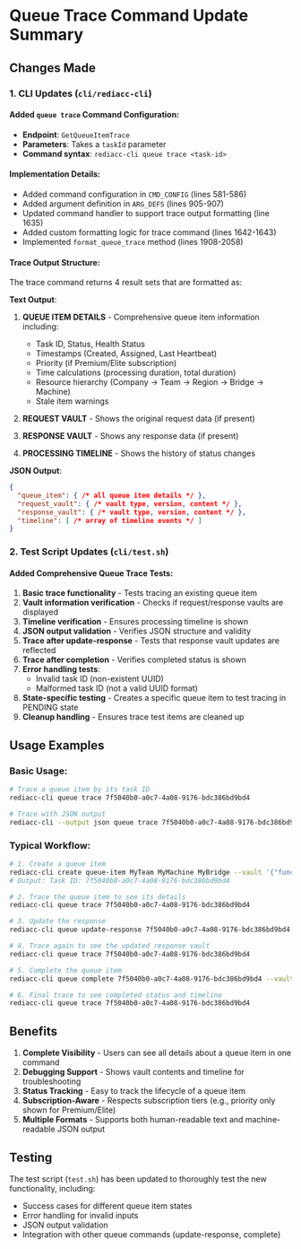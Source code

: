# Queue Trace Command Update Summary

## Changes Made

### 1. **CLI Updates** (`cli/rediacc-cli`)

#### Added `queue trace` Command Configuration:
- **Endpoint**: `GetQueueItemTrace` 
- **Parameters**: Takes a `taskId` parameter
- **Command syntax**: `rediacc-cli queue trace <task-id>`

#### Implementation Details:
- Added command configuration in `CMD_CONFIG` (lines 581-586)
- Added argument definition in `ARG_DEFS` (lines 905-907)
- Updated command handler to support trace output formatting (line 1635)
- Added custom formatting logic for trace command (lines 1642-1643)
- Implemented `format_queue_trace` method (lines 1908-2058)

#### Trace Output Structure:
The trace command returns 4 result sets that are formatted as:

**Text Output**:
1. **QUEUE ITEM DETAILS** - Comprehensive queue item information including:
   - Task ID, Status, Health Status
   - Timestamps (Created, Assigned, Last Heartbeat)
   - Priority (if Premium/Elite subscription)
   - Time calculations (processing duration, total duration)
   - Resource hierarchy (Company → Team → Region → Bridge → Machine)
   - Stale item warnings

2. **REQUEST VAULT** - Shows the original request data (if present)

3. **RESPONSE VAULT** - Shows any response data (if present)

4. **PROCESSING TIMELINE** - Shows the history of status changes

**JSON Output**:
```json
{
  "queue_item": { /* all queue item details */ },
  "request_vault": { /* vault type, version, content */ },
  "response_vault": { /* vault type, version, content */ },
  "timeline": [ /* array of timeline events */ ]
}
```

### 2. **Test Script Updates** (`cli/test.sh`)

#### Added Comprehensive Queue Trace Tests:
1. **Basic trace functionality** - Tests tracing an existing queue item
2. **Vault information verification** - Checks if request/response vaults are displayed
3. **Timeline verification** - Ensures processing timeline is shown
4. **JSON output validation** - Verifies JSON structure and validity
5. **Trace after update-response** - Tests that response vault updates are reflected
6. **Trace after completion** - Verifies completed status is shown
7. **Error handling tests**:
   - Invalid task ID (non-existent UUID)
   - Malformed task ID (not a valid UUID format)
8. **State-specific testing** - Creates a specific queue item to test tracing in PENDING state
9. **Cleanup handling** - Ensures trace test items are cleaned up

## Usage Examples

### Basic Usage:
```bash
# Trace a queue item by its task ID
rediacc-cli queue trace 7f5040b0-a0c7-4a08-9176-bdc386bd9bd4

# Trace with JSON output
rediacc-cli --output json queue trace 7f5040b0-a0c7-4a08-9176-bdc386bd9bd4
```

### Typical Workflow:
```bash
# 1. Create a queue item
rediacc-cli create queue-item MyTeam MyMachine MyBridge --vault '{"function": "test"}'
# Output: Task ID: 7f5040b0-a0c7-4a08-9176-bdc386bd9bd4

# 2. Trace the queue item to see its details
rediacc-cli queue trace 7f5040b0-a0c7-4a08-9176-bdc386bd9bd4

# 3. Update the response
rediacc-cli queue update-response 7f5040b0-a0c7-4a08-9176-bdc386bd9bd4 --vault '{"status": "processing"}'

# 4. Trace again to see the updated response vault
rediacc-cli queue trace 7f5040b0-a0c7-4a08-9176-bdc386bd9bd4

# 5. Complete the queue item
rediacc-cli queue complete 7f5040b0-a0c7-4a08-9176-bdc386bd9bd4 --vault '{"result": "success"}'

# 6. Final trace to see completed status and timeline
rediacc-cli queue trace 7f5040b0-a0c7-4a08-9176-bdc386bd9bd4
```

## Benefits

1. **Complete Visibility** - Users can see all details about a queue item in one command
2. **Debugging Support** - Shows vault contents and timeline for troubleshooting
3. **Status Tracking** - Easy to track the lifecycle of a queue item
4. **Subscription-Aware** - Respects subscription tiers (e.g., priority only shown for Premium/Elite)
5. **Multiple Formats** - Supports both human-readable text and machine-readable JSON output

## Testing

The test script (`test.sh`) has been updated to thoroughly test the new functionality, including:
- Success cases for different queue item states
- Error handling for invalid inputs
- JSON output validation
- Integration with other queue commands (update-response, complete)